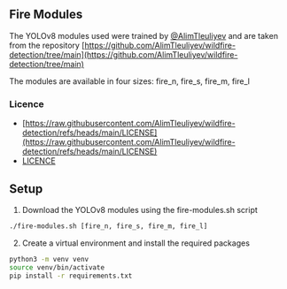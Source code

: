 ## Fire Modules

The YOLOv8 modules used were trained by [@AlimTleuliyev](https://github.com/AlimTleuliyev) and are taken from the repository [https://github.com/AlimTleuliyev/wildfire-detection/tree/main](https://github.com/AlimTleuliyev/wildfire-detection/tree/main)

The modules are available in four sizes: fire_n, fire_s, fire_m, fire_l

### Licence

- [https://raw.githubusercontent.com/AlimTleuliyev/wildfire-detection/refs/heads/main/LICENSE](https://raw.githubusercontent.com/AlimTleuliyev/wildfire-detection/refs/heads/main/LICENSE)
- [LICENCE](fire-models/LICENSE)

## Setup

1. Download the YOLOv8 modules using the fire-modules.sh script

```bash
./fire-modules.sh [fire_n, fire_s, fire_m, fire_l]
```

2. Create a virtual environment and install the required packages

```bash
python3 -m venv venv
source venv/bin/activate
pip install -r requirements.txt
```